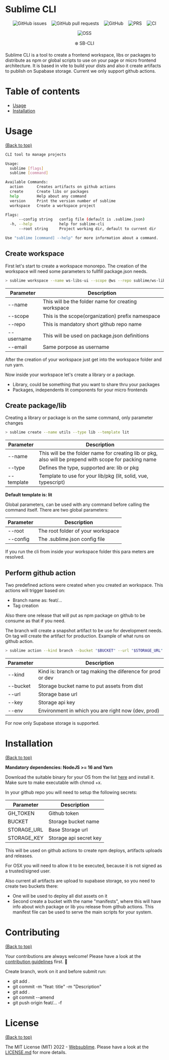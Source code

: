 # Sublime CLI

<p align="center">
  <img style="display: inline; margin: 0 6px" alt="GitHub issues" src="https://img.shields.io/github/issues/websublime/sublime-cli?style=flat-square">
  <img style="display: inline; margin: 0 6px" alt="GitHub pull requests" src="https://img.shields.io/github/issues-pr/websublime/sublime-cli?style=flat-square">
  <img style="display: inline; margin: 0 6px" alt="GitHub" src="https://img.shields.io/github/license/websublime/sublime-cli?style=flat-square">
  <img style="display: inline; margin: 0 6px" alt="PRS" src="https://img.shields.io/badge/PRs-welcome-brightgreen.svg?style=flat-square">
  <img style="display: inline; margin: 0 6px" alt="CI" src="https://github.com/websublime/sublime-cli/actions/workflows/release.yml/badge.svg?branch=main">
</p>

<p align="center">
  <img style="display: inline; margin: 0 6px" alt="OSS" src="https://forthebadge.com/images/badges/open-source.svg">
</p>

<p align="center">❄️ SB-CLI</p>

Sublime CLI is a tool to create a frontend workspace, libs or packages to distribute as npm or global scripts to use on your page or micro frontend architecture. It is based in vite to build your dists and also it create artifacts to publish on Supabase storage. Current we only support github actions.

# Table of contents

- [Usage](#usage)
- [Installation](#installation)

# Usage

[(Back to top)](#table-of-contents)

```bash
CLI tool to manage projects

Usage:
  sublime [flags]
  sublime [command]

Available Commands:
  action      Creates artifacts on github actions
  create      Create libs or packages
  help        Help about any command
  version     Print the version number of sublime
  workspace   Create a workspace project

Flags:
      --config string   config file (default is .sublime.json)
  -h, --help            help for sublime-cli
      --root string     Project working dir, default to current dir

Use "sublime [command] --help" for more information about a command.
```

## Create workspace

First let's start to create a workspace monorepo. The creation of the workspace will need some parameters to fullfill package.json needs.

```bash
> sublime workspace --name ws-libs-ui --scope @ws --repo sublime/ws-libs-ui --username miguelramos --email miguel@websublime.dev
```

| Parameter | Description |
|---|---|
| --name | This will be the folder name for creating workspace |
| --scope | This is the scope(organization) prefix namespace |
| --repo | This is mandatory short github repo name |
| --username | This will be used on package.json definitions |
| --email | Same porpose as username |

After the creation of your workspace just get into the workspace folder and run yarn.

Now inside your workspace let's create a library or a package.

- Library, could be something that you want to share thru your packages
- Packages, independents lit components for your micro frontends

## Create package/lib

Creating a library or package is on the same command, only parameter changes

```bash
> sublime create --name utils --type lib --template lit
```

| Parameter | Description |
|---|---|
| --name | This will be the folder name for creating lib or pkg, also will be prepend with scope for packing name |
| --type | Defines the type, supported are: lib or pkg |
| --template | Template to use for your lib/pkg (lit, solid, vue, typescript) |

**Default template is: lit**

Global parameters, can be used with any command before calling the command itself. There are two global parameters:

| Parameter | Description |
|---|---|
| --root | The root folder of your workspace |
| --config | The .sublime.json config file |

If you run the cli from inside your workspace folder this para meters are resolved.

## Perform github action

Two predefined actions were created when you created an workspace. This actions will trigger based on:
- Branch name as: feat/...
- Tag creation

Also there one release that will put as npm package on github to be consume as that if you need.

The branch will create a snapshot artifact to be use for development needs. On tag will create the artifact for production.
Example of what runs on github action.

```bash
> sublime action --kind branch --bucket "$BUCKET" --url "$STORAGE_URL" --key "$STORAGE_KEY" --env "$NODE_ENV"
```

| Parameter | Description |
|---|---|
| --kind | Kind is: branch or tag making the diference for prod or dev |
| --bucket | Storage bucket name to put assets from dist |
| --url | Storage base url |
| --key | Storage api key |
| --env | Environment in which you are right now (dev, prod) |

For now only Supabase storage is supported.

# Installation

[(Back to top)](#table-of-contents)

**Mandatory dependencies: NodeJS >= 16 and Yarn**

Download the suitable binary for your OS from the list [here](https://github.com/websublime/sublime-cli/releases) and install it. Make sure to make executable with chmod +x.

In your github repo you will need to setup the following secrets:

| Parameter | Description |
|---|---|
| GH_TOKEN | Github token |
| BUCKET | Storage bucket name |
| STORAGE_URL | Base Storage url |
| STORAGE_KEY | Storage api secret key |

This will be used on github actions to create npm deploys, artifacts uploads and releases.

For OSX you will need to allow it to be executed, because it is not signed as a trusted/signed user.

Also current all artifacts are upload to supabase storage, so you need to create two buckets there:

- One will be used to deploy all dist assets on it
- Second create a bucket with the name "manifests", where this will have info about wich package or lib you release from github actions. This manifest file can be used to serve the main scripts for your system.

# Contributing

[(Back to top)](#table-of-contents)

Your contributions are always welcome! Please have a look at the [contribution guidelines](CONTRIBUTING.md) first. :tada:

Create branch, work on it and before submit run:
  - git add .
  - git commit -m "feat: title" -m "Description"
  - git add .
  - git commit --amend
  - git push origin feat/... -f

# License

[(Back to top)](#table-of-contents)


The MIT License (MIT) 2022 - [Websublime](https://github.com/websublime/). Please have a look at the [LICENSE.md](LICENSE.md) for more details.
